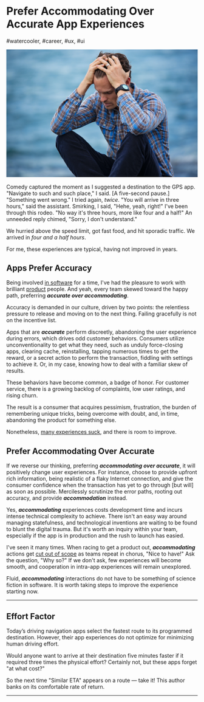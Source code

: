 # Prefer Accommodating Over Accurate App Experiences
#watercooler, #career, #ux, #ui

![Photo by Nathan Cowley on pexels](images/74-01.jpeg)

Comedy captured the moment as I suggested a destination to the GPS app. "Navigate to such and such place," I said. [A five-second pause.] "Something went wrong." I tried again, *twice*. "You will arrive in three hours," said the assistant. Smirking, I said, "Hehe, yeah, right!" I've been through this rodeo. "No way it's three hours, more like four and a half!" An unneeded reply chimed, "Sorry, I don't understand."

We hurried above the speed limit, got fast food, and hit sporadic traffic. We arrived in *four and a half hours*.

For me, these experiences are typical, having not improved in years.

## Apps Prefer Accuracy

Being involved [in software](https://medium.com/@solidi/read-these-5-passionate-software-engineering-books-this-holiday-6c6ad8fbd211) for a time, I've had the pleasure to work with brilliant [product](https://dev.to/solidi/what-is-a-product-manager-anyway-3pc4) people. And yeah, every team skewed toward the happy path, preferring ***accurate over accommodating***.

Accuracy is demanded in our culture, driven by two points: the relentless pressure to release and moving on to the next thing. Failing gracefully is not on the incentive list.

Apps that are ***accurate*** perform discreetly, abandoning the user experience during errors, which drives odd customer behaviors. Consumers utilize unconventionality to get what they need, such as unduly force-closing apps, clearing cache, reinstalling, tapping numerous times to get the reward, or a secret action to perform the transaction, fiddling with settings to achieve it. Or, in my case, knowing how to deal with a familiar skew of results.

These behaviors have become common, a badge of honor. For customer service, there is a growing backlog of complaints, low user ratings, and rising churn.

The result is a consumer that acquires pessimism, frustration, the burden of remembering unique tricks, being overcome with doubt, and, in time, abandoning the product for something else.

Nonetheless, [many experiences suck](https://medium.com/@solidi/apps-doing-sh-t-f5ffa72140db), and there is room to improve.

## Prefer Accommodating Over Accurate

If we reverse our thinking, preferring ***accommodating over accurate***, it will positively change user experiences. For instance, choose to provide upfront rich information, being realistic of a flaky Internet connection, and give the consumer confidence when the transaction has yet to go through [but will] as soon as possible. Mercilessly scrutinize the error paths, rooting out accuracy, and provide ***accommodation*** instead.

Yes, ***accommodating*** experiences costs development time and incurs intense technical complexity to achieve. There isn't an easy way around managing statefulness, and technological inventions are waiting to be found to blunt the digital trauma. But it's worth an inquiry within your team, especially if the app is in production and the rush to launch has easied.

I've seen it many times. When racing to get a product out, ***accommodating*** actions get [cut out of scope](https://medium.com/@solidi/my-goal-is-to-ship-c772f63c278d) as teams repeat in chorus, "Nice to have!" Ask the question, "Why so?" If we don't ask, few experiences will become smooth, and cooperation in intra-app experiences will remain unexplored.

Fluid, ***accommodating*** interactions do not have to be something of science fiction in software. It is worth taking steps to improve the experience starting now.

---

## Effort Factor

Today’s driving navigation apps select the fastest route to its programmed destination. However, their app experiences do not optimize for minimizing human driving effort.

Would anyone want to arrive at their destination five minutes faster if it required three times the physical effort? Certainly not, but these apps forget "at what cost?"

So the next time "Similar ETA" appears on a route — take it! This author banks on its comfortable rate of return.

---
